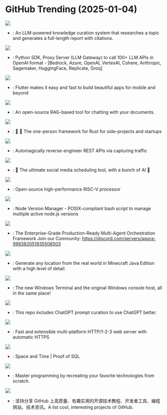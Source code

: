 # GitHub Trending (2025-01-04)

![](https://img.shields.io/badge/Python-New%201-green?style=flat-square&logo=appveyor)
- [](https://github.comundefined): An LLM-powered knowledge curation system that researches a topic and generates a full-length report with citations.

![](https://img.shields.io/badge/Python-New%2037-green?style=flat-square&logo=appveyor)
- [](https://github.comundefined): Python SDK, Proxy Server (LLM Gateway) to call 100+ LLM APIs in OpenAI format - [Bedrock, Azure, OpenAI, VertexAI, Cohere, Anthropic, Sagemaker, HuggingFace, Replicate, Groq]

![](https://img.shields.io/badge/Dart-New%2039-green?style=flat-square&logo=appveyor)
- [](https://github.comundefined): Flutter makes it easy and fast to build beautiful apps for mobile and beyond

![](https://img.shields.io/badge/Python-New%20317-green?style=flat-square&logo=appveyor)
- [](https://github.comundefined): An open-source RAG-based tool for chatting with your documents.

![](https://img.shields.io/badge/Rust-New%20199-green?style=flat-square&logo=appveyor)
- [](https://github.comundefined): 🚂 🦀 The one-person framework for Rust for side-projects and startups

![](https://img.shields.io/badge/HTML-New%20479-green?style=flat-square&logo=appveyor)
- [](https://github.comundefined): Automagically reverse-engineer REST APIs via capturing traffic

![](https://img.shields.io/badge/TypeScript-New%20322-green?style=flat-square&logo=appveyor)
- [](https://github.comundefined): 📨 The ultimate social media scheduling tool, with a bunch of AI 🤖

![](https://img.shields.io/badge/Scala-New%20228-green?style=flat-square&logo=appveyor)
- [](https://github.comundefined): Open-source high-performance RISC-V processor

![](https://img.shields.io/badge/Shell-New%2081-green?style=flat-square&logo=appveyor)
- [](https://github.comundefined): Node Version Manager - POSIX-compliant bash script to manage multiple active node.js versions

![](https://img.shields.io/badge/Python-New%2059-green?style=flat-square&logo=appveyor)
- [](https://github.comundefined): The Enterprise-Grade Production-Ready Multi-Agent Orchestration Framework Join our Community: https://discord.com/servers/agora-999382051935506503

![](https://img.shields.io/badge/Rust-New%20507-green?style=flat-square&logo=appveyor)
- [](https://github.comundefined): Generate any location from the real world in Minecraft Java Edition with a high level of detail.

![](https://img.shields.io/badge/C%2B%2B-New%2035-green?style=flat-square&logo=appveyor)
- [](https://github.comundefined): The new Windows Terminal and the original Windows console host, all in the same place!

![](https://img.shields.io/badge/HTML-New%20312-green?style=flat-square&logo=appveyor)
- [](https://github.comundefined): This repo includes ChatGPT prompt curation to use ChatGPT better.

![](https://img.shields.io/badge/Go-New%20260-green?style=flat-square&logo=appveyor)
- [](https://github.comundefined): Fast and extensible multi-platform HTTP/1-2-3 web server with automatic HTTPS

![](https://img.shields.io/badge/Rust-New%20180-green?style=flat-square&logo=appveyor)
- [](https://github.comundefined): Space and Time | Proof of SQL

![](https://img.shields.io/badge/Markdown-New%20664-green?style=flat-square&logo=appveyor)
- [](https://github.comundefined): Master programming by recreating your favorite technologies from scratch.

![](https://img.shields.io/badge/none-New%2064-green?style=flat-square&logo=appveyor)
- [](https://github.comundefined): 坚持分享 GitHub 上高质量、有趣实用的开源技术教程、开发者工具、编程网站、技术资讯。A list cool, interesting projects of GitHub.

